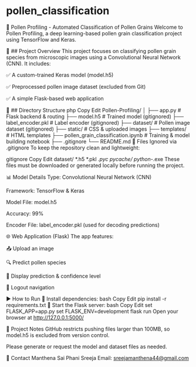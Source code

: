 # pollen_classification
🌾 Pollen Profiling - Automated Classification of Pollen Grains
Welcome to Pollen Profiling, a deep learning-based pollen grain classification project using TensorFlow and Keras.

🚀 ## Project Overview
This project focuses on classifying pollen grain species from microscopic images using a Convolutional Neural Network (CNN). It includes:

✅ A custom-trained Keras model (model.h5)

✅ Preprocessed pollen image dataset (excluded from Git)

✅ A simple Flask-based web application

📁 ## Directory Structure
php
Copy
Edit
Pollen-Profiling/
│
├── app.py                         # Flask backend & routing
├── model.h5                       # Trained model (gitignored)
├── label_encoder.pkl              # Label encoder (gitignored)
├── dataset/                       # Pollen image dataset (gitignored)
├── static/                        # CSS & uploaded images
├── templates/                     # HTML templates
├── pollen_grain_classification.ipynb  # Training & model building notebook
├── .gitignore
└── README.md
🚫 Files Ignored via .gitignore
To keep the repository clean and lightweight:

gitignore
Copy
Edit
dataset/
*.h5
*.pkl
*.pyc
_pycache_/
python-*.exe
These files must be downloaded or generated locally before running the project.

📊 Model Details
Type: Convolutional Neural Network (CNN)

Framework: TensorFlow & Keras

Model File: model.h5

Accuracy: 99% 

Encoder File: label_encoder.pkl (used for decoding predictions)

🌐 Web Application (Flask)
The app features:

📤 Upload an image

🔍 Predict pollen species

🧠 Display prediction & confidence level

🔁 Logout navigation

▶ How to Run
🔧 Install dependencies:
bash
Copy
Edit
pip install -r requirements.txt
🚀 Start the Flask server:
bash
Copy
Edit
set FLASK_APP=app.py
set FLASK_ENV=development
flask run
Open your browser at http://127.0.0.1:5000/

📄 Project Notes
GitHub restricts pushing files larger than 100MB, so model.h5 is excluded from version control.

Please generate or request the model and dataset files as needed.

📧 Contact
Manthena Sai Phani Sreeja
Email: sreejamanthena44@gmail.com
